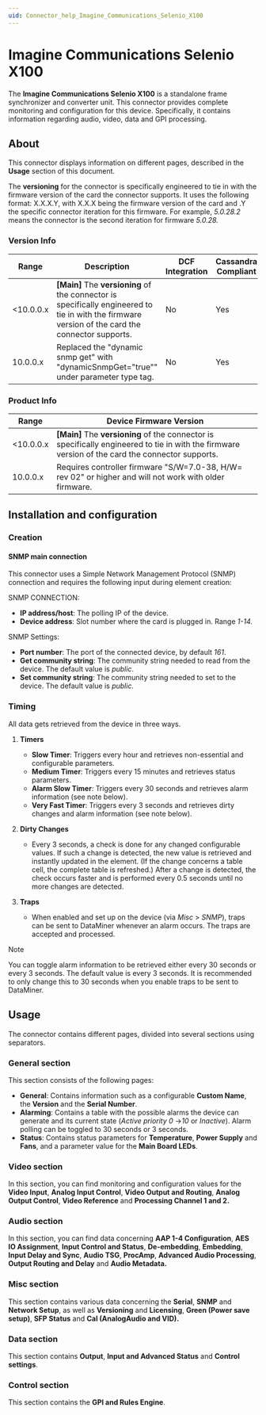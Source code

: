 ```yaml
---
uid: Connector_help_Imagine_Communications_Selenio_X100
---
```


# Imagine Communications Selenio X100

The **Imagine Communications Selenio X100** is a standalone frame synchronizer and converter unit. This connector provides complete monitoring and configuration for this device. Specifically, it contains information regarding audio, video, data and GPI processing.

## About

This connector displays information on different pages, described in the **Usage** section of this document.

The **versioning** for the connector is specifically engineered to tie in with the firmware version of the card the connector supports. It uses the following format: X.X.X.Y, with X.X.X being the firmware version of the card and .Y the specific connector iteration for this firmware. For example, *5.0.28.2* means the connector is the second iteration for firmware *5.0.28.*

### Version Info

| **Range** | **Description**                                                                                                                               | **DCF Integration** | **Cassandra Compliant** |
|------------------|-----------------------------------------------------------------------------------------------------------------------------------------------|---------------------|-------------------------|
| \<10.0.0.x       | **\[Main\]** The **versioning** of the connector is specifically engineered to tie in with the firmware version of the card the connector supports. | No                  | Yes                     |
| 10.0.0.x         | Replaced the "dynamic snmp get" with "dynamicSnmpGet="true"" under parameter type tag.                                                        | No                  | Yes                     |

### Product Info

| Range     | Device Firmware Version                                                                                                                       |
|------------------|-----------------------------------------------------------------------------------------------------------------------------------------------|
| \<10.0.0.x       | **\[Main\]** The **versioning** of the connector is specifically engineered to tie in with the firmware version of the card the connector supports. |
| 10.0.0.x         | Requires controller firmware "S/W=7.0-38, H/W= rev 02" or higher and will not work with older firmware.                                       |

## Installation and configuration

### Creation

#### SNMP main connection

This connector uses a Simple Network Management Protocol (SNMP) connection and requires the following input during element creation:

SNMP CONNECTION:

- **IP address/host**: The polling IP of the device.
- **Device address**: Slot number where the card is plugged in. Range *1-14.*

SNMP Settings:

- **Port number**: The port of the connected device, by default *161*.
- **Get community string**: The community string needed to read from the device. The default value is *public*.
- **Set community string**: The community string needed to set to the device. The default value is *public.*

### Timing

All data gets retrieved from the device in three ways.

1. **Timers**

   - **Slow Timer**: Triggers every hour and retrieves non-essential and configurable parameters.
   - **Medium Timer**: Triggers every 15 minutes and retrieves status parameters.
   - **Alarm Slow Timer**: Triggers every 30 seconds and retrieves alarm information (see note below).
   - **Very Fast Timer**: Triggers every 3 seconds and retrieves dirty changes and alarm information (see note below).

1. **Dirty Changes**

   - Every 3 seconds, a check is done for any changed configurable values. If such a change is detected, the new value is retrieved and instantly updated in the element. (If the change concerns a table cell, the complete table is refreshed.) After a change is detected, the check occurs faster and is performed every 0.5 seconds until no more changes are detected.

1. **Traps**

   - When enabled and set up on the device (via *Misc* \> *SNMP*), traps can be sent to DataMiner whenever an alarm occurs. The traps are accepted and processed.

> [!NOTE]
> You can toggle alarm information to be retrieved either every 30 seconds or every 3 seconds. The default value is every 3 seconds. It is recommended to only change this to 30 seconds when you enable traps to be sent to DataMiner.

## Usage

The connector contains different pages, divided into several sections using separators.

### General section

This section consists of the following pages:

- **General**: Contains information such as a configurable **Custom Name**, the **Version** and the **Serial Number**.
- **Alarming**: Contains a table with the possible alarms the device can generate and its current state (*Active priority 0* -\>*10* or *Inactive*). Alarm polling can be toggled to 30 seconds or 3 seconds.
- **Status**: Contains status parameters for **Temperature**, **Power Supply** and **Fans**, and a parameter value for the **Main Board LEDs**.

### Video section

In this section, you can find monitoring and configuration values for the **Video Input**, **Analog Input Control**, **Video Output and Routing**, **Analog Output Control**, **Video Reference** and **Processing Channel 1 and 2.**

### Audio section

In this section, you can find data concerning **AAP 1-4 Configuration**, **AES IO Assignment**, **Input Control and Status**, **De-embedding**, **Embedding**, **Input Delay and Sync**, **Audio TSG**, **ProcAmp**, **Advanced Audio Processing**, **Output Routing and Delay** and **Audio Metadata.**

### Misc section

This section contains various data concerning the **Serial**, **SNMP** and **Network Setup**, as well as **Versioning** and **Licensing**, **Green (Power save setup)**, **SFP Status** and **Cal (AnalogAudio and VID).**

### Data section

This section contains **Output**, **Input and Advanced Status** and **Control settings**.

### Control section

This section contains the **GPI and Rules Engine**.
